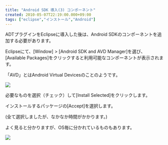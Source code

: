 ```yaml
---
title: "Android SDK 導入(3) コンポーネント"
created: 2010-05-07T22:19:00.000+09:00
tags: ["eclipse","インストール","Android"]
---
```

ADTプラグインをEclipseに導入した後は、Android SDKのコンポーネントを追加する必要があります。

Eclipseにて、[Window] > [Android SDK and AVD Manager]を選び、[Available Packages]をクリックすると利用可能なコンポーネントが表示されます。
<!--more-->
「AVD」とはAndroid Virtual Devicesのことのようです。

[![](http://2.bp.blogspot.com/_rtlYXd55yO0/S-QIcmzdPYI/AAAAAAAAFII/nVWZ1Mt6dco/s400/WS000000.BMP)](http://2.bp.blogspot.com/_rtlYXd55yO0/S-QIcmzdPYI/AAAAAAAAFII/nVWZ1Mt6dco/s1600/WS000000.BMP)

必要なものを選択（チェック）して[Install Selected]をクリックします。

インストールするパッケージの[Accept]を選択します。

(全て選択しましたが、なかなか時間がかかります。)

よく見ると分かりますが、OS毎に分かれているものもあります。

[![](http://4.bp.blogspot.com/_rtlYXd55yO0/S-QS0ygirRI/AAAAAAAAFJM/ak_Y4d6obBw/s320/WS000003.BMP)](http://4.bp.blogspot.com/_rtlYXd55yO0/S-QS0ygirRI/AAAAAAAAFJM/ak_Y4d6obBw/s1600/WS000003.BMP)
